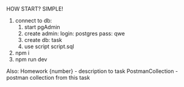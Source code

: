 HOW START? SIMPLE!
1. connect to db:
    1) start pgAdmin
    2) create admin:
      login: postgres
      pass: qwe
    3) create db: task
    4) use script script.sql
2. npm i
2. npm run dev

Also:
Homework {number} - description to task
PostmanCollection - postman collection from this task
